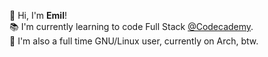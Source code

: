 👋 Hi, I'm **Emil**!  
📚 I'm currently learning to code Full Stack [@Codecademy](https://codecademy.com).  
🐧 I'm also a full time GNU/Linux user, currently on Arch, btw.
